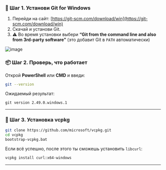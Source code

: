 ### 🔧 Шаг 1. Установи **Git for Windows**

1. Перейди на сайт: [https://git-scm.com/download/win](https://git-scm.com/download/win)
2. Скачай и установи Git.
3. ⚠️ Во время установки выбери **“Git from the command line and also from 3rd-party software”** (это добавит Git в `PATH` автоматически)

![image](https://github.com/user-attachments/assets/78fa6597-c9fa-4a54-b843-6b770292c759)



### 📦 Шаг 2. Проверь, что работает

Открой **PowerShell** или **CMD** и введи:

```bash
git --version
```

Ожидаемый результат:

```
git version 2.49.0.windows.1
```

---

### 🔁 Шаг 3. Установка vcpkg

```bash
git clone https://github.com/microsoft/vcpkg.git
cd vcpkg
bootstrap-vcpkg.bat
```

Если всё успешно, после этого ты сможешь установить `libcurl`:

```bash
vcpkg install curl:x64-windows
```

---

